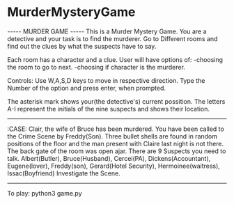 # MurderMysteryGame
----- MURDER GAME -----
This is a Murder Mystery Game.
You are a detective and your task is to find the murderer.
Go to Different rooms and find out the clues by what the suspects have to say.

Each room has a character and a clue.
User will have options of:
    -choosing the room to go to next.
    -choosing if character is the murderer.

Controls:
    Use W,A,S,D keys to move in respective direction.
    Type the Number of the option and press enter, when prompted.


The asterisk mark shows your(the detective's) current possition.
The letters A-I represent the initials of the nine suspects and shows their location.
******************************
:CASE:
Clair, the wife of Bruce has been murdered. You have been called to the Crime Scene by Freddy(Son).
Three bullet shells are found in random positions of the floor and the man present with Claire last night is not there.
The back gate of the room was open ajar.
There are 9 Suspects you need to talk.
Albert(Butler), Bruce(Husband), Cercei(PA), Dickens(Accountant), Eugene(lover), Freddy(son), Gerard(Hotel Security), Hermoinee(waitress), Issac(Boyfriend)
Investigate the Scene.
******************************

To play:
python3 game.py

